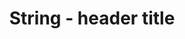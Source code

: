 ---
title : String - header title
slideId : String - contains nav index
type : top-bottom       
notes : |
    Mutli-Line 
    String
bodyText : |
    multi-
    line
    text 
img : String - name of an image file in /assets/img/
imgTitle : String - the title text for the image
imgAlt : String - the Alt text for the image
---